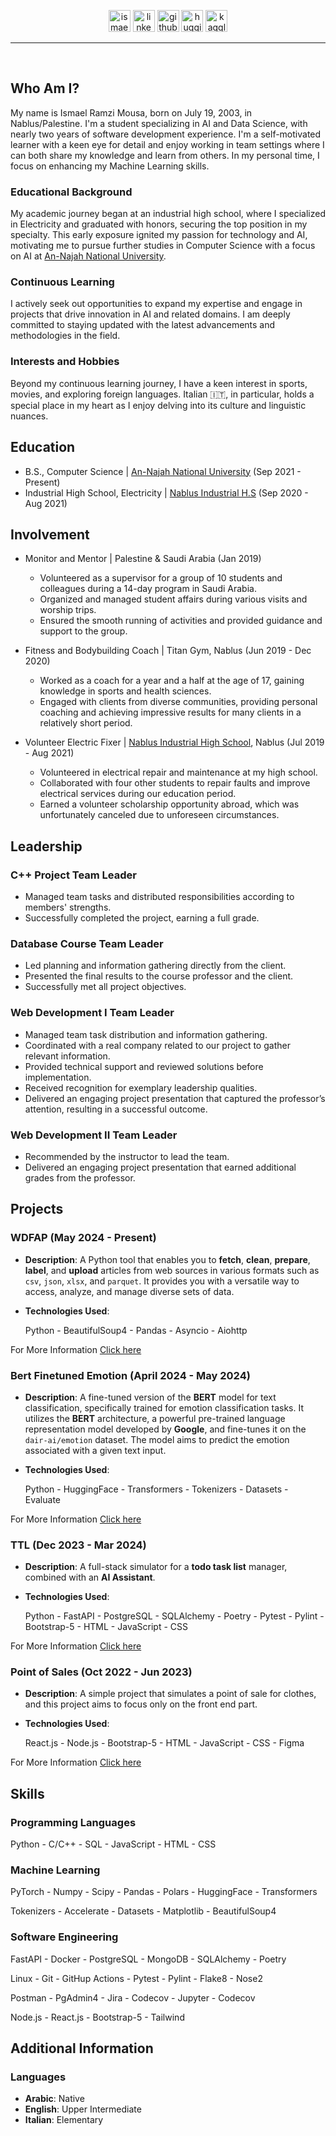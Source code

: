 <div align="center">

<a href="mailto:ismaelramzimousa@gmail.com" target="_blank"><img src="https://cdn1.iconfinder.com/data/icons/google-new-logos-1/32/gmail_new_logo-512.png" alt="ismaelramzimousa@gmail.com" title="Email" height="35"></a>
<a href="https://www.linkedin.com/in/IsmaelMousa" target="_blank"><img src="https://static.vecteezy.com/system/resources/previews/023/986/568/non_2x/linkedin-logo-linkedin-logo-transparent-linkedin-icon-transparent-free-free-png.png" alt="linkedin.com/in/IsmaelMousa" title="LinkedIn" height="35"></a>
<a href="https://github.com/IsmaelMousa" target="_blank"><img src="https://cdn.freebiesupply.com/logos/thumbs/2x/github-icon-1-logo.png" alt="github.com/IsmaelMousa" title="GitHub" height="35"></a>
<a href="https://huggingface.co/IsmaelMousa" target="_blank"><img src="https://huggingface.co/datasets/huggingface/brand-assets/resolve/main/hf-logo.png" alt="huggingface.co/IsmaelMousa" title="Hugging Face" height="35"></a>
<a href="https://www.kaggle.com/ismaeldwikat" target="_blank"><img src="https://cdn4.iconfinder.com/data/icons/logos-and-brands/512/189_Kaggle_logo_logos-512.png" alt="kaggle.com/ismaeldwikat" title="Kaggle" height="35"></a>

</div>

<hr>

<br/>

## Who Am I?

My name is Ismael Ramzi Mousa, born on July 19, 2003, in Nablus/Palestine. I'm a student specializing in AI and Data Science, with nearly two years of software development experience. I'm a self-motivated learner with a keen eye for detail and enjoy working in team settings where I can both share my knowledge and learn from others. In my personal time, I focus on enhancing my Machine Learning skills.

### Educational Background

My academic journey began at an industrial high school, where I specialized in Electricity and graduated with
honors, securing the top position in my specialty. This early exposure ignited my passion for technology and AI,
motivating me to pursue further studies in Computer Science with a focus on AI
at [An-Najah National University](https://www.najah.edu/en/#).

### Continuous Learning

I actively seek out opportunities to expand my expertise and engage in projects that drive
innovation in AI and related domains. I am deeply committed to staying updated with the latest advancements and methodologies
in the field.

### Interests and Hobbies

Beyond my continuous learning journey, I have a keen interest in sports, movies, and exploring foreign languages. Italian 🇮🇹, in particular, holds a special place in my heart as I enjoy delving into its culture and linguistic nuances.

## Education

- B.S., Computer Science | [An-Najah National University](https://www.najah.edu/en/#) (Sep 2021 - Present)
- Industrial High School, Electricity | [Nablus Industrial H.S](https://ween.ps/schools/nabls/nabls-althanwyt-alsnaeyt-nabls) (Sep 2020 - Aug 2021)

## Involvement

- Monitor and Mentor | Palestine & Saudi Arabia (Jan 2019)
    - Volunteered as a supervisor for a group of 10 students and colleagues during a 14-day program in Saudi Arabia.
    - Organized and managed student affairs during various visits and worship trips.
    - Ensured the smooth running of activities and provided guidance and support to the group.


- Fitness and Bodybuilding Coach | Titan Gym, Nablus (Jun 2019 - Dec 2020)
    - Worked as a coach for a year and a half at the age of 17, gaining knowledge in sports and health sciences.
    - Engaged with clients from diverse communities, providing personal coaching and achieving impressive results for
      many clients in a relatively short period.


- Volunteer Electric Fixer | [Nablus Industrial High School](https://ween.ps/schools/nabls/nabls-althanwyt-alsnaeyt-nabls), Nablus (Jul 2019 - Aug 2021)
    - Volunteered in electrical repair and maintenance at my high school.
    - Collaborated with four other students to repair faults and improve electrical services during our education
      period.
    - Earned a volunteer scholarship opportunity abroad, which was unfortunately canceled due to unforeseen
      circumstances.

## Leadership

### C++ Project Team Leader

- Managed team tasks and distributed responsibilities according to members' strengths.
- Successfully completed the project, earning a full grade.

### Database Course Team Leader

- Led planning and information gathering directly from the client.
- Presented the final results to the course professor and the client.
- Successfully met all project objectives.

### Web Development I Team Leader

- Managed team task distribution and information gathering.
- Coordinated with a real company related to our project to gather relevant information.
- Provided technical support and reviewed solutions before implementation.
- Received recognition for exemplary leadership qualities.
- Delivered an engaging project presentation that captured the professor’s attention, resulting in a successful outcome.

### Web Development II Team Leader

- Recommended by the instructor to lead the team.
- Delivered an engaging project presentation that earned additional grades from the professor.

## Projects

### WDFAP (May 2024 - Present)

- **Description**: A Python tool that enables you to **fetch**, **clean**, **prepare**, **label**, and **upload**
  articles
  from web sources in
  various
  formats such as `csv`, `json`, `xlsx`, and `parquet`. It provides you with a versatile way to access, analyze, and
  manage
  diverse sets of data.


- **Technologies Used**:

  Python - BeautifulSoup4 - Pandas - Asyncio - Aiohttp

For More Information [Click here](https://github.com/IsmaelMousa/WDFAP)

### Bert Finetuned Emotion (April 2024 - May 2024)

- **Description**: A fine-tuned version of the **BERT** model for text classification, specifically trained for emotion
  classification tasks. It utilizes the **BERT** architecture, a powerful pre-trained language representation model
  developed by **Google**, and fine-tunes it on the `dair-ai/emotion` dataset. The model aims to predict the emotion
  associated with a given text input.


- **Technologies Used**:

  Python - HuggingFace - Transformers - Tokenizers - Datasets - Evaluate

For More Information [Click here](https://huggingface.co/IsmaelMousa/bert-finetuned-emotion)

### TTL (Dec 2023 - Mar 2024)

- **Description**: A full-stack simulator for a **todo task list** manager, combined with an **AI Assistant**.


- **Technologies Used**:
  
  Python - FastAPI - PostgreSQL - SQLAlchemy - Poetry - Pytest - Pylint - Bootstrap-5 - HTML - JavaScript - CSS

For More Information [Click here](https://github.com/IsmaelMousa/TTL)

### Point of Sales (Oct 2022 - Jun 2023)

- **Description**: A simple project that simulates a point of sale for clothes, and this project aims to focus only on
  the front end part.


- **Technologies Used**:
  
  React.js - Node.js - Bootstrap-5 - HTML - JavaScript - CSS - Figma

For More Information [Click here](https://github.com/IsmaelMousa/pos-sales-stock)

## Skills

### Programming Languages

Python - C/C++ - SQL - JavaScript - HTML - CSS

### Machine Learning

PyTorch - Numpy - Scipy - Pandas - Polars - HuggingFace - Transformers


Tokenizers - Accelerate - Datasets - Matplotlib - BeautifulSoup4

### Software Engineering

FastAPI - Docker - PostgreSQL - MongoDB - SQLAlchemy - Poetry


Linux - Git - GitHup Actions - Pytest - Pylint - Flake8 - Nose2 


Postman - PgAdmin4 - Jira - Codecov - Jupyter - Codecov


Node.js - React.js - Bootstrap-5 - Tailwind


## Additional Information

### Languages

- **Arabic**: Native
- **English**: Upper Intermediate
- **Italian**: Elementary

